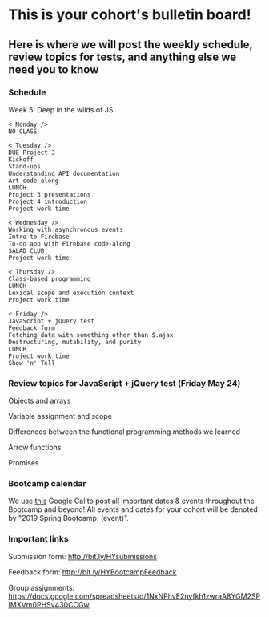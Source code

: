 # This is your cohort's bulletin board! 
## Here is where we will post the weekly schedule, review topics for tests, and anything else we need you to know

### Schedule

Week 5: Deep in the wilds of JS

```
< Monday />
NO CLASS

< Tuesday /> 
DUE Project 3 
Kickoff
Stand-ups
Understanding API documentation
Art code-along
LUNCH
Project 3 presentations
Project 4 introduction
Project work time

< Wednesday /> 
Working with asynchronous events
Intro to Firebase
To-do app with Firebase code-along
SALAD CLUB
Project work time

< Thursday />
Class-based programming
LUNCH
Lexical scope and execution context
Project work time

< Friday />
JavaScript + jQuery test
Feedback form
Fetching data with something other than $.ajax
Destructuring, mutability, and purity
LUNCH
Project work time
Show 'n' Tell
```
<!-- ### Review topics -->

### Review topics for JavaScript + jQuery test (Friday May 24)
Objects and arrays 

Variable assignment and scope

Differences between the functional programming methods we learned

Arrow functions

Promises

<!-- ### General feedback from the mock tech test -->

### Bootcamp calendar
We use [this](https://calendar.google.com/calendar/embed?src=hackeryou.com_ckj6930nr6kraakaisos09cccs%40group.calendar.google.com&ctz=America%2FToronto) Google Cal to post all important dates & events throughout the Bootcamp and beyond! All events and dates for your cohort will be denoted by "2019 Spring Bootcamp: (event)".

### Important links
Submission form: http://bit.ly/HYsubmissions

Feedback form: http://bit.ly/HYBootcampFeedback

Group assignments: https://docs.google.com/spreadsheets/d/1NxNPhvE2nyfkh1zwraA8YGM2SPIMXVm0PHSv430CCGw

